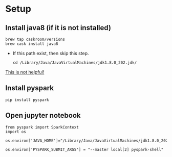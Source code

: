 # Setup
## Install java8 (if it is not installed)

```{bash}
brew tap caskroom/versions
brew cask install java8
```
* If this path exist, then skip this step.
    
      cd /Library/Java/JavaVirtualMachines/jdk1.8.0_202.jdk/
[This is not helpful!](https://www.oracle.com/technetwork/java/javase/downloads/jdk12-downloads-5295953.html)

## Install pyspark
```{python}
pip install pyspark
```
## Open jupyter notebook
```{python}
from pyspark import SparkContext
import os 

os.environ['JAVA_HOME']="/Library/Java/JavaVirtualMachines/jdk1.8.0_202.jdk/Contents/Home/"

os.environ['PYSPARK_SUBMIT_ARGS'] = "--master local[2] pyspark-shell"
```
